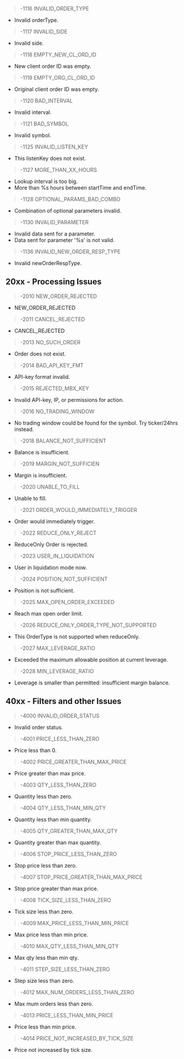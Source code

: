> -1116 INVALID_ORDER_TYPE
* Invalid orderType.

> -1117 INVALID_SIDE
* Invalid side.

> -1118 EMPTY_NEW_CL_ORD_ID
* New client order ID was empty.

> -1119 EMPTY_ORG_CL_ORD_ID
* Original client order ID was empty.

> -1120 BAD_INTERVAL
* Invalid interval.

> -1121 BAD_SYMBOL
* Invalid symbol.

> -1125 INVALID_LISTEN_KEY
* This listenKey does not exist.

> -1127 MORE_THAN_XX_HOURS
* Lookup interval is too big.
* More than %s hours between startTime and endTime.

> -1128 OPTIONAL_PARAMS_BAD_COMBO
* Combination of optional parameters invalid.

> -1130 INVALID_PARAMETER
* Invalid data sent for a parameter.
* Data sent for parameter '%s' is not valid.

> -1136 INVALID_NEW_ORDER_RESP_TYPE
* Invalid newOrderRespType.


## 20xx - Processing Issues

> -2010 NEW_ORDER_REJECTED
* NEW_ORDER_REJECTED

> -2011 CANCEL_REJECTED
* CANCEL_REJECTED

> -2013 NO_SUCH_ORDER
* Order does not exist.

> -2014 BAD_API_KEY_FMT
* API-key format invalid.

> -2015 REJECTED_MBX_KEY
* Invalid API-key, IP, or permissions for action.

> -2016 NO_TRADING_WINDOW
* No trading window could be found for the symbol. Try ticker/24hrs instead.

> -2018 BALANCE_NOT_SUFFICIENT
* Balance is insufficient.

> -2019 MARGIN_NOT_SUFFICIEN
* Margin is insufficient.

> -2020 UNABLE_TO_FILL
* Unable to fill.

> -2021 ORDER_WOULD_IMMEDIATELY_TRIGGER
* Order would immediately trigger.

> -2022 REDUCE_ONLY_REJECT
* ReduceOnly Order is rejected.

> -2023 USER_IN_LIQUIDATION
* User in liquidation mode now.

> -2024 POSITION_NOT_SUFFICIENT
* Position is not sufficient.

> -2025 MAX_OPEN_ORDER_EXCEEDED
* Reach max open order limit.

> -2026 REDUCE_ONLY_ORDER_TYPE_NOT_SUPPORTED
* This OrderType is not supported when reduceOnly.

> -2027 MAX_LEVERAGE_RATIO
* Exceeded the maximum allowable position at current leverage.


> -2028 MIN_LEVERAGE_RATIO
* Leverage is smaller than permitted: insufficient margin balance.


## 40xx - Filters and other Issues
> -4000 INVALID_ORDER_STATUS
* Invalid order status.

> -4001 PRICE_LESS_THAN_ZERO
* Price less than 0.

> -4002 PRICE_GREATER_THAN_MAX_PRICE
* Price greater than max price.

> -4003 QTY_LESS_THAN_ZERO
* Quantity less than zero.

> -4004 QTY_LESS_THAN_MIN_QTY
* Quantity less than min quantity.

> -4005 QTY_GREATER_THAN_MAX_QTY
* Quantity greater than max quantity.

> -4006 STOP_PRICE_LESS_THAN_ZERO
* Stop price less than zero.

> -4007 STOP_PRICE_GREATER_THAN_MAX_PRICE
* Stop price greater than max price.

> -4008 TICK_SIZE_LESS_THAN_ZERO
* Tick size less than zero.

> -4009 MAX_PRICE_LESS_THAN_MIN_PRICE
* Max price less than min price.

> -4010 MAX_QTY_LESS_THAN_MIN_QTY
* Max qty less than min qty.

> -4011 STEP_SIZE_LESS_THAN_ZERO
* Step size less than zero.

> -4012 MAX_NUM_ORDERS_LESS_THAN_ZERO
* Max mum orders less than zero.

> -4013 PRICE_LESS_THAN_MIN_PRICE
* Price less than min price.

> -4014 PRICE_NOT_INCREASED_BY_TICK_SIZE
* Price not increased by tick size.

